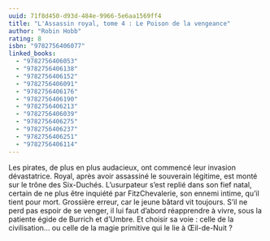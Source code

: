 ```yaml
---
uuid: 71f8d450-d93d-484e-9966-5e6aa1569ff4
title: "L'Assassin royal, tome 4 : Le Poison de la vengeance"
author: "Robin Hobb"
rating: 8
isbn: "9782756406077"
linked_books:
  - "9782756406053"
  - "9782756406138"
  - "9782756406152"
  - "9782756406091"
  - "9782756406176"
  - "9782756406190"
  - "9782756406213"
  - "9782756406039"
  - "9782756406275"
  - "9782756406237"
  - "9782756406251"
  - "9782756406114"
---
```


Les pirates, de plus en plus audacieux, ont commencé leur invasion dévastatrice. Royal, après avoir assassiné le souverain légitime, est monté sur le trône des Six-Duchés. L’usurpateur s’est replié dans son fief natal, certain de ne plus être inquiété par FitzChevalerie, son ennemi intime, qu’il tient pour mort. Grossière erreur, car le jeune bâtard vit toujours. S’il ne perd pas espoir de se venger, il lui faut d’abord réapprendre à vivre, sous la patiente égide de Burrich et d’Umbre. Et choisir sa voie : celle de la civilisation... ou celle de la magie primitive qui le lie à Œil-de-Nuit ?
